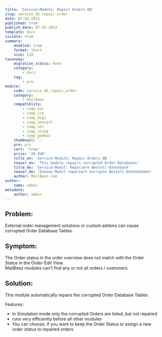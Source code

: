 ```yaml
---
title: 'Service-Module: Repair Orders DB'
slug: service_db_repair_order
date: 07-02-2013
published: true
publish_date: 07-02-2013
template: docs
visible: true
summary:
    enabled: true
    format: short
    size: 128
taxonomy:
    migration_status: done
    category:
        - docs
    tag:
        - pro
module:
    code: service_db_repair_order
    category:
        - mailbeez
    compatiblity:
        - comp_osc
        - comp_cre
        - comp_digi
        - comp_zencart
        - comp_xtc
        - comp_xtcm2        
        - comp_gambio
    thumbnail: ''
    pro: pro
    cert: 'true'
    price: '29 EUR'
    title_en: 'Service-Module: Repair Orders DB '
    teaser_en: 'This module repairs corrupted Order Databases'
    title_de: 'Service-Modul: Repariere Bestell-Datenbank'
    teaser_de: 'Dieses Modul repariert korrupte Bestell-Datenbanken'
    author: MailBeez.com
author:
    name: admin
metadata:
    author: admin
---
```


## Problem:

External order management solutions or custom addons can cause corrupted Order Database Tables.

## Symptom:

The Order status in the order overview does not match with the Order Status in the Order-Edit View.  
 MailBeez modules can’t find any or not all orders / customers.

## Solution:

This module automatically repairs the corrupted Order Database Tables

Features:

- In Simulation mode only the corrupted Orders are listed, but not repaired
- runs very efficiently before all other modules
- You can choose, if you want to keep the Order Status or assign a new order status to repaired orders
